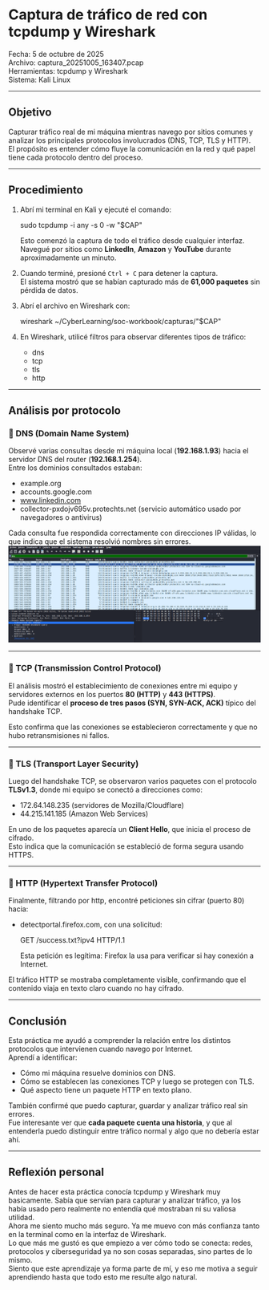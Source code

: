 
# Captura de tráfico de red con tcpdump y Wireshark

Fecha: 		5 de octubre de 2025  
Archivo: 	captura_20251005_163407.pcap  
Herramientas: 	tcpdump  y Wireshark  
Sistema: 	Kali Linux

---

## Objetivo
Capturar tráfico real de mi máquina mientras navego por sitios comunes y analizar los principales protocolos involucrados (DNS, TCP, TLS y HTTP).  
El propósito es entender cómo fluye la comunicación en la red y qué papel tiene cada protocolo dentro del proceso.

---

## Procedimiento
1. Abrí mi terminal en Kali y ejecuté el comando:
    
    sudo tcpdump -i any -s 0 -w "$CAP"

   Esto comenzó la captura de todo el tráfico desde cualquier interfaz.  
   Navegué por sitios como **LinkedIn**, **Amazon** y **YouTube** durante aproximadamente un minuto.

2. Cuando terminé, presioné `Ctrl + C` para detener la captura.  
   El sistema mostró que se habían capturado más de **61,000 paquetes** sin pérdida de datos.

3. Abrí el archivo en Wireshark con:

    wireshark ~/CyberLearning/soc-workbook/capturas/"$CAP"

4. En Wireshark, utilicé filtros para observar diferentes tipos de tráfico:
   - dns
   - tcp
   - tls
   - http

---

## Análisis por protocolo

### 🔹 DNS (Domain Name System)
Observé varias consultas desde mi máquina local (**192.168.1.93**) hacia el servidor DNS del router (**192.168.1.254**).  
Entre los dominios consultados estaban:

- example.org  
- accounts.google.com  
- www.linkedin.com  
- collector-pxdojv695v.protechts.net (servicio automático usado por navegadores o antivirus)

Cada consulta fue respondida correctamente con direcciones IP válidas, lo que indica que el sistema resolvió nombres sin errores.
![DNS Analysis](./dns.png)

---

### 🔹 TCP (Transmission Control Protocol)
El análisis mostró el establecimiento de conexiones entre mi equipo y servidores externos en los puertos **80 (HTTP)** y **443 (HTTPS)**.  
Pude identificar el **proceso de tres pasos (SYN, SYN-ACK, ACK)** típico del handshake TCP.

Esto confirma que las conexiones se establecieron correctamente y que no hubo retransmisiones ni fallos.

---

### 🔹 TLS (Transport Layer Security)
Luego del handshake TCP, se observaron varios paquetes con el protocolo **TLSv1.3**, donde mi equipo se conectó a direcciones como:

- 172.64.148.235 (servidores de Mozilla/Cloudflare)  
- 44.215.141.185 (Amazon Web Services)

En uno de los paquetes aparecía un **Client Hello**, que inicia el proceso de cifrado.  
Esto indica que la comunicación se estableció de forma segura usando HTTPS.

---

### 🔹 HTTP (Hypertext Transfer Protocol)
Finalmente, filtrando por http, encontré peticiones sin cifrar (puerto 80) hacia:
- detectportal.firefox.com, con una solicitud:

    GET /success.txt?ipv4 HTTP/1.1

  Esta petición es legítima: Firefox la usa para verificar si hay conexión a Internet.

El tráfico HTTP se mostraba completamente visible, confirmando que el contenido viaja en texto claro cuando no hay cifrado.

---

## Conclusión
Esta práctica me ayudó a comprender la relación entre los distintos protocolos que intervienen cuando navego por Internet.  
Aprendí a identificar:
- Cómo mi máquina resuelve dominios con DNS.  
- Cómo se establecen las conexiones TCP y luego se protegen con TLS.  
- Qué aspecto tiene un paquete HTTP en texto plano.

También confirmé que puedo capturar, guardar y analizar tráfico real sin errores.  
Fue interesante ver que **cada paquete cuenta una historia**, y que al entenderla puedo distinguir entre tráfico normal y algo que no debería estar ahí.

---

## Reflexión personal
Antes de hacer esta práctica conocía tcpdump y Wireshark muy basicamente. Sabía que servían para capturar y analizar tráfico, ya los había usado pero realmente no entendía qué mostraban ni su valiosa utilidad.  
Ahora me siento mucho más seguro. Ya me muevo con más confianza tanto en la terminal como en la interfaz de Wireshark.  
Lo que más me gustó es que empiezo a ver cómo todo se conecta: redes, protocolos y ciberseguridad ya no son cosas separadas, sino partes de lo mismo.  
Siento que este aprendizaje ya forma parte de mí, y eso me motiva a seguir aprendiendo hasta que todo esto me resulte algo natural.

